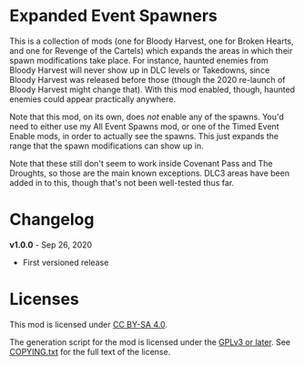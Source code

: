 Expanded Event Spawners
=======================

This is a collection of mods (one for Bloody Harvest, one for Broken Hearts,
and one for Revenge of the Cartels) which expands the areas in which their
spawn modifications take place.  For instance, haunted enemies from Bloody
Harvest will never show up in DLC levels or Takedowns, since Bloody Harvest
was released before those (though the 2020 re-launch of Bloody Harvest might
change that).  With this mod enabled, though, haunted enemies could appear
practically anywhere.

Note that this mod, on its own, does *not* enable any of the spawns.  You'd
need to either use my All Event Spawns mod, or one of the Timed Event Enable
mods, in order to actually see the spawns.  This just expands the range that
the spawn modifications can show up in.

Note that these still don't seem to work inside Covenant Pass and The Droughts,
so those are the main known exceptions.  DLC3 areas have been added in to this,
though that's not been well-tested thus far.

Changelog
=========

**v1.0.0** - Sep 26, 2020
 * First versioned release
 
Licenses
========

This mod is licensed under [CC BY-SA 4.0](https://creativecommons.org/licenses/by-sa/4.0/).

The generation script for the mod is licensed under the
[GPLv3 or later](https://www.gnu.org/licenses/quick-guide-gplv3.html).
See [COPYING.txt](../../COPYING.txt) for the full text of the license.

